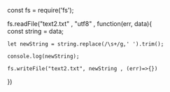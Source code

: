 <!-- File cleaner -->
<!-- Read a file, remove all the extra spaces and write it back to the same file. -->
<!--  -->
<!-- For example, if the file input was -->
<!-- ``` -->
<!-- hello     world    my    name   is       raman -->
<!-- ``` -->

<!-- After the program runs, the output should be -->

<!-- ``` -->
<!-- hello world my name is raman -->
<!-- ``` -->

const fs = require('fs');

fs.readFile("text2.txt" , "utf8" , function(err, data){   
    const string = data;
    
    let newString = string.replace(/\s+/g,' ').trim();

    console.log(newString);

    fs.writeFile("text2.txt", newString , (err)=>{})
})